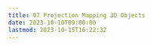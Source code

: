 ```yaml
---
title: 07 Projection Mapping 3D Objects
date: 2023-10-10T09:00:00
lastmod: 2023-10-15T16:22:32
---
```

